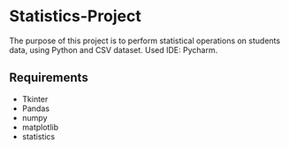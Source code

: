 # Statistics-Project
The purpose of this project is to perform statistical operations on students data, using Python and CSV dataset.
Used IDE: Pycharm.
## Requirements
* Tkinter
* Pandas
* numpy
* matplotlib
* statistics
















